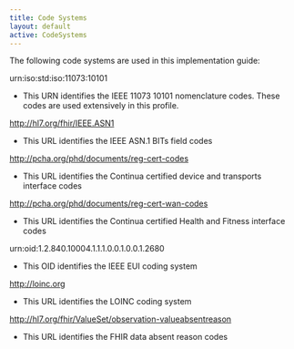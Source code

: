 ```yaml
---
title: Code Systems
layout: default
active: CodeSystems
---
```


The following code systems are used in this implementation guide:

urn:iso:std:iso:11073:10101
 - This URN identifies the IEEE 11073 10101 nomenclature codes. These codes are used extensively in this profile.

http://hl7.org/fhir/IEEE.ASN1
 - This URL identifies the IEEE ASN.1 BITs field codes

http://pcha.org/phd/documents/reg-cert-codes
 - This URL identifies the Continua certified device and transports interface codes

http://pcha.org/phd/documents/reg-cert-wan-codes
 - This URL identifies the Continua certified Health and Fitness interface codes

urn:oid:1.2.840.10004.1.1.1.0.0.1.0.0.1.2680
 - This OID identifies the IEEE EUI coding system

http://loinc.org
 - This URL identifies the LOINC coding system

http://hl7.org/fhir/ValueSet/observation-valueabsentreason
 - This URL identifies the FHIR data absent reason codes
